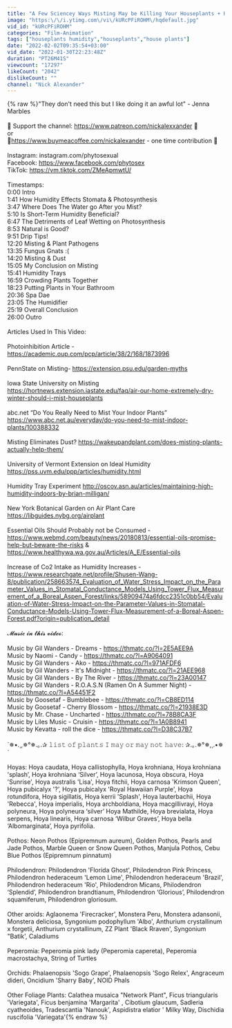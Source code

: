```yaml
---
title: "A Few Sciencey Ways Misting May be Killing Your Houseplants + Humidifiers, Humidity Trays & More"
image: "https:\/\/i.ytimg.com\/vi\/kURcPFiROHM\/hqdefault.jpg"
vid_id: "kURcPFiROHM"
categories: "Film-Animation"
tags: ["houseplants humidity","houseplants","house plants"]
date: "2022-02-02T09:35:54+03:00"
vid_date: "2022-01-30T22:23:48Z"
duration: "PT26M41S"
viewcount: "17297"
likeCount: "2042"
dislikeCount: ""
channel: "Nick Alexander"
---
```

{% raw %}&quot;They don't need this but I like doing it an awful lot&quot; - Jenna Marbles <br /><br />🌿 Support the channel: <a rel="nofollow" target="blank" href="https://www.patreon.com/nickalexxander">https://www.patreon.com/nickalexxander</a> 🍃<br />or<br /> 🌷<a rel="nofollow" target="blank" href="https://www.buymeacoffee.com/nickalexander">https://www.buymeacoffee.com/nickalexander</a> - one time contribution 🌸<br /><br />Instagram: instagram.com/phytosexual <br />Facebook: <a rel="nofollow" target="blank" href="https://www.facebook.com/phytosex">https://www.facebook.com/phytosex</a><br />TikTok: <a rel="nofollow" target="blank" href="https://vm.tiktok.com/ZMeApmwtU/">https://vm.tiktok.com/ZMeApmwtU/</a> <br /><br />Timestamps: <br />0:00 Intro<br />1:41 How Humidity Effects Stomata &amp; Photosynthesis <br />3:47 Where Does The Water go After you Mist?<br />5:10 Is Short-Term Humidity Beneficial?<br />6:47 The Detriments of Leaf Wetting on Photosynthesis<br />8:53 Natural is Good? <br />9:51 Drip Tips!<br />12:20 Misting &amp; Plant Pathogens <br />13:35 Fungus Gnats :(<br />14:20 Misting &amp; Dust<br />15:05 My Conclusion on Misting <br />15:41 Humidity Trays <br />16:59 Crowding Plants Together <br />18:23 Putting Plants in Your Bathroom<br />20:36 Spa Dae<br />23:05 The Humidifier <br />25:19 Overall Conclusion <br />26:00 Outro<br /><br />Articles Used In This Video:<br /><br />Photoinhibition Article - <a rel="nofollow" target="blank" href="https://academic.oup.com/pcp/article/38/2/168/1873996">https://academic.oup.com/pcp/article/38/2/168/1873996</a> <br /><br />PennState on Misting- <a rel="nofollow" target="blank" href="https://extension.psu.edu/garden-myths">https://extension.psu.edu/garden-myths</a><br /><br />Iowa State University on Misting <a rel="nofollow" target="blank" href="https://hortnews.extension.iastate.edu/faq/air-our-home-extremely-dry-winter-should-i-mist-houseplants">https://hortnews.extension.iastate.edu/faq/air-our-home-extremely-dry-winter-should-i-mist-houseplants</a><br /><br />abc.net  “Do You Really Need to Mist Your Indoor Plants” <br /><a rel="nofollow" target="blank" href="https://www.abc.net.au/everyday/do-you-need-to-mist-indoor-plants/100388332">https://www.abc.net.au/everyday/do-you-need-to-mist-indoor-plants/100388332</a><br /><br />Misting Eliminates Dust? <a rel="nofollow" target="blank" href="https://wakeupandplant.com/does-misting-plants-actually-help-them/">https://wakeupandplant.com/does-misting-plants-actually-help-them/</a><br /><br />University of Vermont Extension on Ideal Humidity <a rel="nofollow" target="blank" href="https://pss.uvm.edu/ppp/articles/humidity.html">https://pss.uvm.edu/ppp/articles/humidity.html</a><br /><br />Humidity Tray Experiment  <a rel="nofollow" target="blank" href="http://oscov.asn.au/articles/maintaining-high-humidity-indoors-by-brian-milligan/">http://oscov.asn.au/articles/maintaining-high-humidity-indoors-by-brian-milligan/</a> <br /><br />New York Botanical Garden on Air Plant Care <a rel="nofollow" target="blank" href="https://libguides.nybg.org/airplant">https://libguides.nybg.org/airplant</a> <br /><br />Essential Oils Should Probably not be Consumed - <a rel="nofollow" target="blank" href="https://www.webmd.com/beauty/news/20180813/essential-oils-promise-help-but-beware-the-risks">https://www.webmd.com/beauty/news/20180813/essential-oils-promise-help-but-beware-the-risks</a> &amp; <a rel="nofollow" target="blank" href="https://www.healthywa.wa.gov.au/Articles/A_E/Essential-oils">https://www.healthywa.wa.gov.au/Articles/A_E/Essential-oils</a><br /><br />Increase of Co2 Intake as Humidity Increases -<br /><a rel="nofollow" target="blank" href="https://www.researchgate.net/profile/Shusen-Wang-8/publication/258663574_Evaluation_of_Water_Stress_Impact_on_the_Parameter_Values_in_Stomatal_Conductance_Models_Using_Tower_Flux_Measurement_of_a_Boreal_Aspen_Forest/links/58909474a6fdcc2351c0bb54/Evaluation-of-Water-Stress-Impact-on-the-Parameter-Values-in-Stomatal-Conductance-Models-Using-Tower-Flux-Measurement-of-a-Boreal-Aspen-Forest.pdf?origin=publication_detail">https://www.researchgate.net/profile/Shusen-Wang-8/publication/258663574_Evaluation_of_Water_Stress_Impact_on_the_Parameter_Values_in_Stomatal_Conductance_Models_Using_Tower_Flux_Measurement_of_a_Boreal_Aspen_Forest/links/58909474a6fdcc2351c0bb54/Evaluation-of-Water-Stress-Impact-on-the-Parameter-Values-in-Stomatal-Conductance-Models-Using-Tower-Flux-Measurement-of-a-Boreal-Aspen-Forest.pdf?origin=publication_detail</a><br /><br />𝓜𝓾𝓼𝓲𝓬 𝓲𝓷 𝓽𝓱𝓲𝓼 𝓿𝓲𝓭𝓮𝓸:<br /><br />Music by Gil Wanders - Dreams - <a rel="nofollow" target="blank" href="https://thmatc.co/?l=2E5AEE9A">https://thmatc.co/?l=2E5AEE9A</a><br />Music by Naomi - Candy - <a rel="nofollow" target="blank" href="https://thmatc.co/?l=A9064091">https://thmatc.co/?l=A9064091</a><br />Music by Gil Wanders - Ako - <a rel="nofollow" target="blank" href="https://thmatc.co/?l=971AFDF6">https://thmatc.co/?l=971AFDF6</a><br />Music by Gil Wanders - It's Midnight - <a rel="nofollow" target="blank" href="https://thmatc.co/?l=21AEE968">https://thmatc.co/?l=21AEE968</a><br />Music by Gil Wanders - By The River - <a rel="nofollow" target="blank" href="https://thmatc.co/?l=23A00147">https://thmatc.co/?l=23A00147</a><br />Music by Gil Wanders - R.O.A.S.N (Ramen On A Summer Night) - <a rel="nofollow" target="blank" href="https://thmatc.co/?l=A54451F2">https://thmatc.co/?l=A54451F2</a><br />Music by Goosetaf - Bumblebee - <a rel="nofollow" target="blank" href="https://thmatc.co/?l=CB8ED114">https://thmatc.co/?l=CB8ED114</a><br />Music by Goosetaf - Cherry Blossom - <a rel="nofollow" target="blank" href="https://thmatc.co/?l=21938E3D">https://thmatc.co/?l=21938E3D</a><br />Music by Mr. Chase - Uncharted - <a rel="nofollow" target="blank" href="https://thmatc.co/?l=78B8CA3F">https://thmatc.co/?l=78B8CA3F</a><br />Music by Liles Music - Cruisin - <a rel="nofollow" target="blank" href="https://thmatc.co/?l=1A0B8941">https://thmatc.co/?l=1A0B8941</a><br />Music by Kevatta - roll the dice - <a rel="nofollow" target="blank" href="https://thmatc.co/?l=D38C37B7">https://thmatc.co/?l=D38C37B7</a><br /><br />`✵•.¸,✵°✵.｡.✰  𝚕𝚒𝚜𝚝 𝚘𝚏 𝚙𝚕𝚊𝚗𝚝𝚜 𝙸 𝚖𝚊𝚢 𝚘𝚛 𝚖𝚊𝚢 𝚗𝚘𝚝 𝚑𝚊𝚟𝚎: ✰.｡.✵°✵,¸.•✵´<br /><br />Hoyas: Hoya caudata, Hoya callistophylla, Hoya krohniana, Hoya krohniana 'splash’, Hoya krohniana ‘Silver’, Hoya lacunosa, Hoya obscura, Hoya 'Sunrise', Hoya australis 'Lisa', Hoya fitchii, Hoya carnosa 'Krimson Queen', Hoya pubicalyx '?’, Hoya pubicalyx 'Royal Hawaiian Purple', Hoya rotundifora, Hoya sigillatis, Hoya kerrii 'Splash', Hoya lauterbachii, Hoya 'Rebecca', Hoya imperialis, Hoya archboldiana, Hoya macgillivrayi, Hoya polyneura, Hoya polyneura ‘silver’ Hoya Mathilde, Hoya brevialata, Hoya serpens, Hoya linearis, Hoya carnosa ‘Wilbur Graves’, Hoya bella ‘Albomarginata’, Hoya pyrifolia. <br /><br />Pothos: Neon Pothos (Epipremnum aureum), Golden Pothos, Pearls and Jade Pothos, Marble Queen or Snow Queen Pothos, Manjula Pothos, Cebu Blue Pothos (Epipremnum pinnatum)<br /><br />Philodendron: Philodendron 'Florida Ghost', Philodendron Pink Princess, Philodendron hederaceum 'Lemon Lime', Philodendron hederaceum 'Brazil', Philodendron hederaceum 'Rio', Philodendron Micans, Philodendron ‘Splendid’, Philodendron brandtianum, Philodendron ‘Glorious’, Philodendron squamiferum, Philodendron gloriosum. <br /><br />Other aroids: Aglaonema 'Firecracker', Monstera Peru, Monstera adansonii, Monstera deliciosa, Syngonium podophyllum 'Albo', Anthurium crystallinum x forgetii, Anthurium crystallinum, ZZ Plant 'Black Rraven', Syngonium &quot;Batik', Caladiums<br /><br />Peperomia: Peperomia pink lady (Peperomia capereta), Peperomia macrostachya, String of Turtles<br /><br />Orchids: Phalaenopsis 'Sogo Grape', Phalaenopsis 'Sogo Relex', Angraceum dideri, Oncidium 'Sharry Baby', NOID Phals <br /><br />Other Foliage Plants: Calathea musaica &quot;Network Plant&quot;, Ficus triangularis 'Variegata', Ficus benjamina 'Margarita' , Cibotium glaucum, Sadleria cyatheoides, Tradescantia 'Nanouk', Aspidistra elatior ' Milky Way, Dischidia ruscifolia 'Variegata'{% endraw %}
